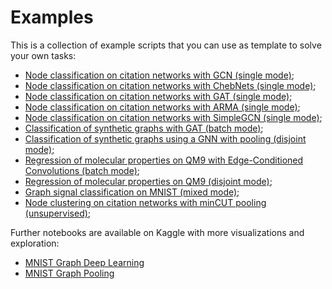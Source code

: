 # Examples

This is a collection of example scripts that you can use as template to solve your own tasks: 

- [Node classification on citation networks with GCN (single mode)](https://github.com/danielegrattarola/spektral/blob/master/examples/node_classification_gcn.py);
- [Node classification on citation networks with ChebNets (single mode)](https://github.com/danielegrattarola/spektral/blob/master/examples/node_classification_cheb.py);
- [Node classification on citation networks with GAT (single mode)](https://github.com/danielegrattarola/spektral/blob/master/examples/node_classification_gat.py);
- [Node classification on citation networks with ARMA (single mode)](https://github.com/danielegrattarola/spektral/blob/master/examples/node_classification_arma.py);
- [Node classification on citation networks with SimpleGCN (single mode)](https://github.com/danielegrattarola/spektral/blob/master/examples/node_classification_simple_gc.py);
- [Classification of synthetic graphs with GAT (batch mode)](https://github.com/danielegrattarola/spektral/blob/master/examples/classification_delaunay.py);
- [Classification of synthetic graphs using a GNN with pooling (disjoint mode)](https://github.com/danielegrattarola/spektral/blob/master/examples/classification_BDGC_disjoint.py);
- [Regression of molecular properties on QM9 with Edge-Conditioned Convolutions (batch mode)](https://github.com/danielegrattarola/spektral/blob/master/examples/regression_molecules.py);
- [Regression of molecular properties on QM9 (disjoint mode)](https://github.com/danielegrattarola/spektral/blob/master/examples/regression_molecules_disjoint.py);
- [Graph signal classification on MNIST (mixed mode)](https://github.com/danielegrattarola/spektral/blob/master/examples/graph_signal_classification_mnist.py);
- [Node clustering on citation networks with minCUT pooling (unsupervised)](https://github.com/danielegrattarola/spektral/blob/master/examples/node_clustering_mincut.py);

Further notebooks are available on Kaggle with more visualizations and exploration:

- [MNIST Graph Deep Learning](https://www.kaggle.com/kmader/mnist-graph-deep-learning)
- [MNIST Graph Pooling](https://www.kaggle.com/kmader/mnist-graph-nn-with-pooling)
